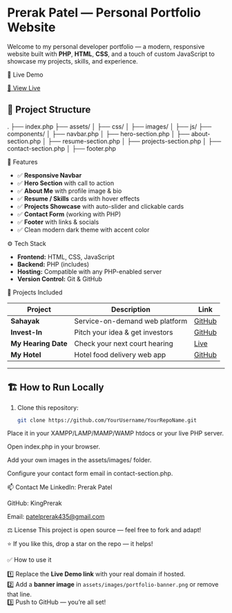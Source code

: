 # Prerak Patel — Personal Portfolio Website

Welcome to my personal developer portfolio — a modern, responsive website built with **PHP**, **HTML**, **CSS**, and a touch of custom JavaScript to showcase my projects, skills, and experience.

📌 Live Demo

[🔗 View Live](#) <!-- prerakpatelportfolio.is-great.net-->


## 📁 Project Structure

.
├── index.php
├── assets/
│ ├── css/
│ ├── images/
│ ├── js/
├── components/
│ ├── navbar.php
│ ├── hero-section.php
│ ├── about-section.php
│ ├── resume-section.php
│ ├── projects-section.php
│ ├── contact-section.php
│ ├── footer.php




 🚀 Features

- ✅ **Responsive Navbar**
- ✅ **Hero Section** with call to action
- ✅ **About Me** with profile image & bio
- ✅ **Resume / Skills** cards with hover effects
- ✅ **Projects Showcase** with auto-slider and clickable cards
- ✅ **Contact Form** (working with PHP)
- ✅ **Footer** with links & socials
- ✅ Clean modern dark theme with accent color


⚙️ Tech Stack

- **Frontend:** HTML, CSS, JavaScript
- **Backend:** PHP (includes)
- **Hosting:** Compatible with any PHP-enabled server
- **Version Control:** Git & GitHub



📌 Projects Included

| Project | Description | Link |
|---------|--------------|------|
| **Sahayak** | Service-on-demand web platform | [GitHub](https://github.com/KingPrerak/Sahayak) |
| **Invest-In** | Pitch your idea & get investors | [GitHub](https://github.com/KingPrerak/Invest-In-website) |
| **My Hearing Date** | Check your next court hearing | [Live](https://pindwaracourt.my-style.in/) |
| **My Hotel** | Hotel food delivery web app | [GitHub](https://github.com/KingPrerak/hotel_food_delivery) |

---

## 🏗️ How to Run Locally

1. Clone this repository:
   ```bash
   git clone https://github.com/YourUsername/YourRepoName.git
Place it in your XAMPP/LAMP/MAMP/WAMP htdocs or your live PHP server.

Open index.php in your browser.

Add your own images in the assets/images/ folder.

Configure your contact form email in contact-section.php.

📫 Contact Me
LinkedIn: Prerak Patel

GitHub: KingPrerak

Email: patelprerak435@gmail.com

⚖️ License
This project is open source — feel free to fork and adapt!

⭐️ If you like this, drop a star on the repo — it helps!



 ✅ How to use it

1️⃣ Replace the **Live Demo link** with your real domain if hosted.  
2️⃣ Add a **banner image** in `assets/images/portfolio-banner.png` or remove that line.  
3️⃣ Push to GitHub — you’re all set!

